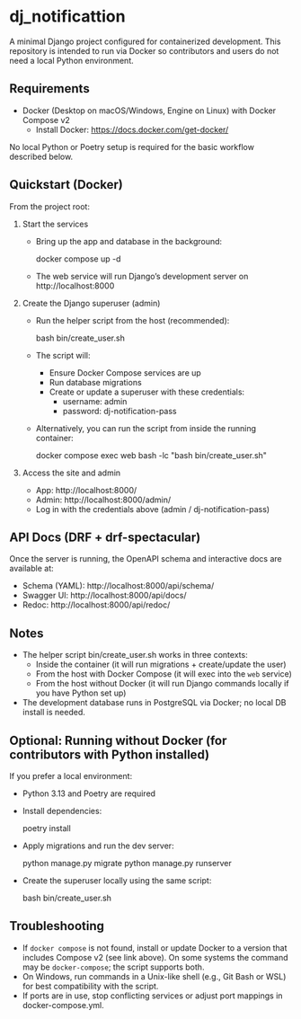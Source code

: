 # dj_notificattion

A minimal Django project configured for containerized development. This repository is intended to run via Docker so contributors and users do not need a local Python environment.

## Requirements

- Docker (Desktop on macOS/Windows, Engine on Linux) with Docker Compose v2
  - Install Docker: https://docs.docker.com/get-docker/

No local Python or Poetry setup is required for the basic workflow described below.

## Quickstart (Docker)

From the project root:

1) Start the services

   - Bring up the app and database in the background:
     
     docker compose up -d

   - The web service will run Django’s development server on http://localhost:8000

2) Create the Django superuser (admin)

   - Run the helper script from the host (recommended):
     
     bash bin/create_user.sh

   - The script will:
     - Ensure Docker Compose services are up
     - Run database migrations
     - Create or update a superuser with these credentials:
       - username: admin
       - password: dj-notification-pass

   - Alternatively, you can run the script from inside the running container:
     
     docker compose exec web bash -lc "bash bin/create_user.sh"

3) Access the site and admin

   - App: http://localhost:8000/
   - Admin: http://localhost:8000/admin/
   - Log in with the credentials above (admin / dj-notification-pass)

## API Docs (DRF + drf-spectacular)

Once the server is running, the OpenAPI schema and interactive docs are available at:

- Schema (YAML): http://localhost:8000/api/schema/
- Swagger UI: http://localhost:8000/api/docs/
- Redoc: http://localhost:8000/api/redoc/

## Notes

- The helper script bin/create_user.sh works in three contexts:
  - Inside the container (it will run migrations + create/update the user)
  - From the host with Docker Compose (it will exec into the `web` service)
  - From the host without Docker (it will run Django commands locally if you have Python set up)
- The development database runs in PostgreSQL via Docker; no local DB install is needed.

## Optional: Running without Docker (for contributors with Python installed)

If you prefer a local environment:

- Python 3.13 and Poetry are required
- Install dependencies:
  
  poetry install
- Apply migrations and run the dev server:
  
  python manage.py migrate
  python manage.py runserver
- Create the superuser locally using the same script:
  
  bash bin/create_user.sh

## Troubleshooting

- If `docker compose` is not found, install or update Docker to a version that includes Compose v2 (see link above). On some systems the command may be `docker-compose`; the script supports both.
- On Windows, run commands in a Unix-like shell (e.g., Git Bash or WSL) for best compatibility with the script.
- If ports are in use, stop conflicting services or adjust port mappings in docker-compose.yml.
